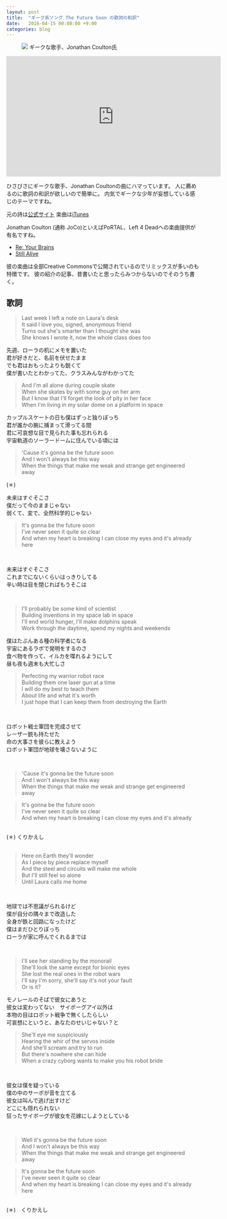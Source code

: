 ```yaml
---
layout: post
title:  "ギーク系ソング The Future Soon の歌詞の和訳"
date:   2016-04-15 00:00:00 +9:00
categories: blog
---
```


<figure>
<img src="http://songs.jonathancoulton.com/photos/hi-res/DESK.jpg"/>
<caption>ギークな歌手、Jonathan Coulton氏</caption>
</figure>

<iframe width="560" height="315" src="https://www.youtube.com/embed/OuYjs6soWZs" frameborder="0" allowfullscreen></iframe>

ひさびさにギークな歌手、Jonathan Coultonの曲にハマっています。
人に薦めるのに歌詞の和訳が欲しいので簡単に。
内気でギークな少年が妄想している感じのテーマですね。

元の詩は[公式サイト](http://www.jonathancoulton.com/wiki/The_Future_Soon/Lyrics)
楽曲は[iTunes](https://itunes.apple.com/jp/album/where-tradition-meets-tomorrow/id65076298)

Jonathan Coulton (通称 JoCo)といえばPoRTAL、Left 4 Deadへの楽曲提供が有名ですね。

- [Re: Your Brains](https://www.youtube.com/watch?v=t1ol8EIsiTQ)
- [Still Alive](https://www.youtube.com/watch?v=QoMwtSqc2Sg)

彼の楽曲は全部Creative Commonsで公開されているのでリミックスが多いのも特徴です。
彼の紹介の記事、昔書いたと思ったらみつからないのでそのうち書く。

## 歌詞

<blockquote>
Last week I left a note on Laura's desk <br/>
It said I love you, signed, anonymous friend <br/>
Turns out she's smarter than I thought she was <br/>
She knows I wrote it, now the whole class does too <br/>
</blockquote>
<p>
先週、ローラの机にメモを置いた <br/>
君が好きだと、名前を伏せたまま <br/>
でも君はおもったよりも鋭くて <br/>
僕が書いたとわかってた、クラスみんながわかってた <br/>
</p>
<blockquote>
And I'm all alone during couple skate <br/>
When she skates by with some guy on her arm <br/>
But I know that I'll forget the look of pity in her face <br/>
When I'm living in my solar dome on a platform in space <br/>
</blockquote>
<p>
カップルスケートの日も僕はずっと独りぼっち <br/>
君が誰かの腕に捕まって滑ってる間 <br/>
君に可哀想な目で見られた事も忘れられる <br/>
宇宙軌道のソーラードームに住んでいる頃には <br/>
</p>
<blockquote>
'Cause it's gonna be the future soon <br/>
And I won't always be this way <br/>
When the things that make me weak and strange get engineered away <br/>
</blockquote>
(＊) <br/>
<p>
未来はすぐそこさ <br/>
僕だって今のままじゃない <br/>
弱くて、変で、全然科学的じゃない <br/>
</p>
<blockquote>
It's gonna be the future soon <br/>
I've never seen it quite so clear <br/>
And when my heart is breaking I can close my eyes and it's already here
</blockquote>
<br/>
<p>
未来はすぐそこさ <br/>
これまでにないくらいはっきりしてる <br/>
辛い時は目を閉じればもうそこは <br/>
</p>
<br/>
<blockquote>
I'll probably be some kind of scientist <br/>
Building inventions in my space lab in space <br/>
I'll end world hunger, I'll make dolphins speak <br/>
Work through the daytime, spend my nights and weekends <br/>
</blockquote>
<p>
僕はたぶんある種の科学者になる <br/>
宇宙にあるラボで発明をするのさ <br/>
食べ物を作って、イルカを喋れるようにして <br/>
昼も夜も週末も大忙しさ <br/>
</p>
<blockquote>
Perfecting my warrior robot race <br/>
Building them one laser gun at a time <br/>
I will do my best to teach them <br/>
About life and what it's worth <br/>
I just hope that I can keep them from destroying the Earth
</blockquote>
<br/>
<p>
ロボット戦士軍団を完成させて <br/>
レーザー銃も持たせた <br/>
命の大事さを彼らに教えよう <br/>
ロボット軍団が地球を壊さないように <br/>
</p>
<br/>
<blockquote>
'Cause it's gonna be the future soon <br/>
And I won't always be this way <br/>
When the things that make me weak and strange get engineered away <br/>
</blockquote>
<blockquote>
It's gonna be the future soon <br/>
I've never seen it quite so clear <br/>
And when my heart is breaking I can close my eyes and it's already <br/>
</blockquote>
<br/>
(＊) くりかえし <br/>
<br/>
<blockquote>
Here on Earth they'll wonder <br/>
As I piece by piece replace myself <br/>
And the steel and circuits will make me whole <br/>
But I'll still feel so alone <br/>
Until Laura calls me home <br/>
</blockquote>
<br/>
<p>
地球では不思議がられるけど <br/>
僕が自分の隅々まで改造した <br/>
全身が鉄と回路になったけど <br/>
僕はまだひとりぼっち <br/>
ローラが家に呼んでくれるまでは <br/>
</p>
<br/>
<blockquote>
I'll see her standing by the monorail <br/>
She'll look the same except for bionic eyes <br/>
She lost the real ones in the robot wars <br/>
I'll say I'm sorry, she'll say it's not your fault <br/>
Or is it?
</blockquote>
<p>
モノレールのそばで彼女にあうと <br/>
彼女は変わってない　サイボーグアイ以外は <br/>
本物の目はロボット戦争で無くしたらしい <br/>
可哀想にというと、あなたのせいじゃない？と <br/>
</p>
<blockquote>
She'll eye me suspiciously <br/>
Hearing the whir of the servos inside <br/>
And she'll scream and try to run <br/>
But there's nowhere she can hide <br/>
When a crazy cyborg wants to make you his robot bride
</blockquote>
<br/>
<p>
彼女は僕を疑っている <br/>
僕の中のサーボが音を立てる <br/>
彼女は叫んで逃げ出すけど <br/>
どこにも隠れられない <br/>
狂ったサイボーグが彼女を花嫁にしようとしている
</p>
 <br/>
<blockquote>
Well it's gonna be the future soon <br/>
And I won't always be this way <br/>
When the things that make me weak and strange get engineered away <br/>
</blockquote>
<blockquote>
It's gonna be the future soon <br/>
I've never seen it quite so clear <br/>
And when my heart is breaking I can close my eyes and it's already here
</blockquote>
 <br/>
(＊)　くりかえし <br/>
